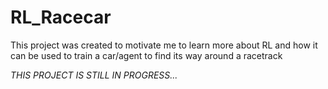 # RL_Racecar
 This project was created to motivate me to learn more about RL and how it can be used to train a car/agent to find its way around a racetrack 
 
 *THIS PROJECT IS STILL IN PROGRESS...*
